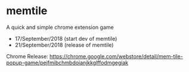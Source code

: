 # memtile
A quick and simple chrome extension game
* 17/September/2018 (start dev of memtile)
* 21/September/2018 (release of memtile)

Chrome Release: https://chrome.google.com/webstore/detail/mem-tile-popup-game/pejfmibchmbdoianjkkglffodmgegiak
